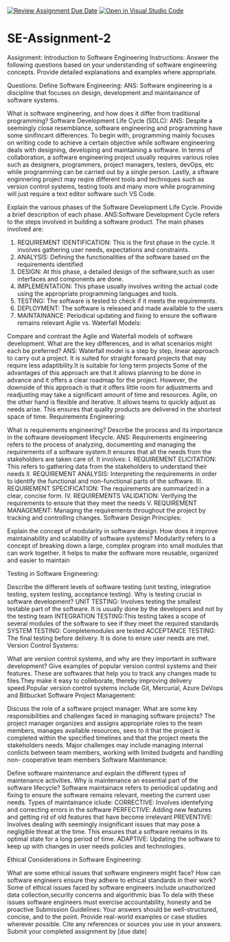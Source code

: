 [![Review Assignment Due Date](https://classroom.github.com/assets/deadline-readme-button-24ddc0f5d75046c5622901739e7c5dd533143b0c8e959d652212380cedb1ea36.svg)](https://classroom.github.com/a/-ucQIGTc)
[![Open in Visual Studio Code](https://classroom.github.com/assets/open-in-vscode-718a45dd9cf7e7f842a935f5ebbe5719a5e09af4491e668f4dbf3b35d5cca122.svg)](https://classroom.github.com/online_ide?assignment_repo_id=15245581&assignment_repo_type=AssignmentRepo)
# SE-Assignment-2
Assignment: Introduction to Software Engineering
Instructions:
Answer the following questions based on your understanding of software engineering concepts. Provide detailed explanations and examples where appropriate.

Questions:
Define Software Engineering:
ANS: Software engineering is a discipline that focuses on design, development and maintainance of software systems.

What is software engineering, and how does it differ from traditional programming?
Software Development Life Cycle (SDLC):
ANS: Despite a seemingly close resemblance, software engineering and programming have some sinifincant differences. To begin with, programming mainly focuses on writing code to achieve a certain objective while software engineering deals with designing, developing and maintaining a software. In terms of collaboration, a software engineering project usually requires various roles such as designers, programmers, project managers, testers, devOps, etc while programming can be carried out by a single person. Lastly, a sftware enginnering project may reqire different tools and techniques such as version control systems, testing tools and many more while programming will just require a text editor software such VS Code.

Explain the various phases of the Software Development Life Cycle. Provide a brief description of each phase.
ANS:Software Development Cycle refers to the steps involved in building a software product. The main phases involved are:
1. REQUIREMENT IDENTIFICATION: This is the first phase in the cycle. It involves gathering user needs, expectations and constraints.
2. ANALYSIS: Defining the functionalities of the software based on the requirements identified
3. DESIGN: At this phase, a detailed design of the software,such as user interfaces and components are done.
4. IMPLEMENTATION: This phase usually involves writing the actual code using the appropriate programming languages and tools.
5. TESTING: The software is tested to check if it meets the requirements.
6. DEPLOYMENT: The software is released and made available to the users
7. MAINTAINANCE: Periodical updating and fixing to ensure the software remains relevant 
Agile vs. Waterfall Models:

Compare and contrast the Agile and Waterfall models of software development. What are the key differences, and in what scenarios might each be preferred?
ANS: Waterfall model is a step by step, linear approach to carry out a project. It is suited for straight forward projects that may require less adaptibility.It is suitable for long term projects Some of the advantages of this approach are that it allows planning to be done in advance and it offers a clear roadmap for the project. However, the downside of this approach is that it offers little room for adjustments and readjusting may take a significant amount of time and resources. Agile, on the other hand is flexible and iterative. It allows teams to quickly adjust as needs arise. This ensures that quality products are delivered in the shortest space of time.
Requirements Engineering:

What is requirements engineering? Describe the process and its importance in the software development lifecycle.
ANS: Requirements engineering refers to the process of analyzing, documenting and managing the requirements of a software system.It ensures that all the needs from the stakeholders are taken care of. It involves:
I. REQUIREMENT ELICITATION: This refers to gathering data from the stakeholders to understand their needs
II. REQUIREMENT ANALYSIS: Interpreting the requirements in order to identify the functional and non-functional parts of the software.
III. REQUIREMENT SPECIFICATION: The requirements are summarized in a clear, concise form.
IV. REQUIREMENTS VALIDATION: Verifying the requirements to ensure that they meet the needs
V. REQUIREMENT MANAGEMENT: Managing the requirements throughout the project by tracking and controlling changes. 
Software Design Principles:

Explain the concept of modularity in software design. How does it improve maintainability and scalability of software systems?
Modularity refers to a concept of breaking down a large, complex program into small modules that can work together. It helps to make the software more reusable, organized and easier to maintain

Testing in Software Engineering:

Describe the different levels of software testing (unit testing, integration testing, system testing, acceptance testing). Why is testing crucial in software development?
UNIT TESTING: Involves testing the smallest testable part of the software. It is usually done by the developers and not by the testing team
INTEGRATION TESTING:This testing takes a scope of several modules of the software to see if they meet the required standards
SYSTEM TESTING: Completemodules are tested
ACCEPTANCE TESTING: The final testing before delivery. It is done to ensre user needs are met.
Version Control Systems:

What are version control systems, and why are they important in software development? Give examples of popular version control systems and their features.
These are softwares that help you to track any changes made to files.They make it easy to colleborate, thereby improving delivery speed.Popular version control systems include Git, Mercurial, Azure DeVops and Bitbucket
Software Project Management:

Discuss the role of a software project manager. What are some key responsibilities and challenges faced in managing software projects?
The project manager organizes and assigns appropriate roles to the team members, manages available resources, sees to it that the project is completed within the specified timelines and that the project meets the stakeholders needs.
Major challenges may include managing internal conlicts between team members, working with limited budgets and handling non- cooperative team members 
Software Maintenance:

Define software maintenance and explain the different types of maintenance activities. Why is maintenance an essential part of the software lifecycle?
Software maintainace refers to periodical updating and fixing to ensure the software remains relevant, meeting the current user needs. Types of maintainance iclude:
CORRECTIVE: Involves identefying and correcting errors in the software
PERFECTIVE: Adding new features and getting rid of old features that have become irrelevant
PREVENTIVE: Involves dealing with seemingly insignificant issues that may pose a negligible threat at the time. This ensures that a software remains in its optimal state for a  long period of time.
ADAPTIVE: Updating the software to keep up with changes in user needs policies and technologies.

Ethical Considerations in Software Engineering:

What are some ethical issues that software engineers might face? How can software engineers ensure they adhere to ethical standards in their work?
Some of ethical issues faced by software engineers include unauthorized data collection,security concerns and algorithmic bias
To dela with these issues software engineers must exercise accountability, honesty and be proactive 
Submission Guidelines:
Your answers should be well-structured, concise, and to the point.
Provide real-world examples or case studies wherever possible.
Cite any references or sources you use in your answers.
Submit your completed assignment by [due date]
